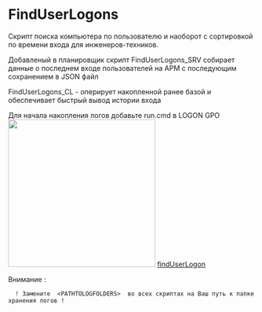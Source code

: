 # FindUserLogons
Скрипт поиска компьютера по пользователю
и наоборот с сортировкой по времени входа для инженеров-техников.

Добавленый в планировщик скрипт FindUserLogons_SRV собирает данные о последнем входе 
пользователей на АРМ с последующим сохранением в JSON файл

FindUserLogons_CL - оперирует накопленной ранее базой и обеспечивает быстрый вывод истории входа

Для начала накопления логов добавьте run.cmd в LOGON GPO 
<img src="[findUserLogon.png](https://github.com/user-attachments/assets/1e479edc-98b5-4801-bfd5-543cbb0e92ff)" width="300" />
[findUserLogon](https://github.com/user-attachments/assets/1e479edc-98b5-4801-bfd5-543cbb0e92ff)

Внимание :

      ! Замените  <PATHTOLOGFOLDERS>  во всех скриптах на Ваш путь к папке хранения логов !
